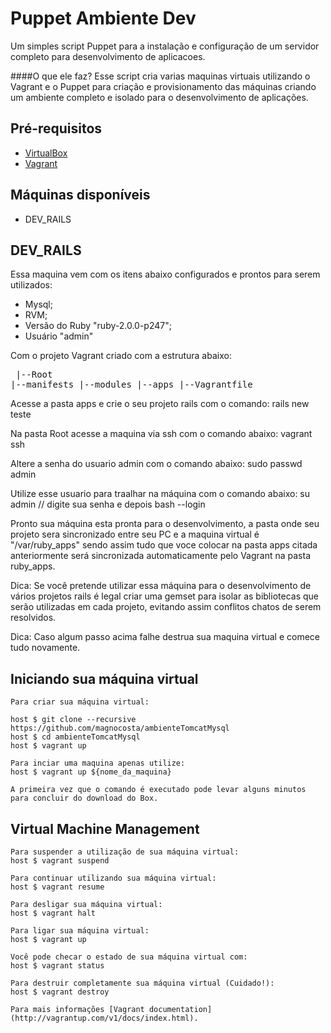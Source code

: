 Puppet Ambiente Dev
===================
Um simples script Puppet para a instalação e configuração de um servidor completo para desenvolvimento de aplicacoes.

####O que ele faz?
  Esse script cria varias maquinas virtuais utilizando o Vagrant e o Puppet para criação e provisionamento das máquinas criando um ambiente completo e isolado para o desenvolvimento de aplicações.

## Pré-requisitos

* [VirtualBox](https://www.virtualbox.org)
* [Vagrant](http://vagrantup.com)

## Máquinas disponíveis
  * DEV_RAILS

## DEV_RAILS
  Essa maquina vem com os itens abaixo configurados e prontos para serem utilizados:
  
  * Mysql;
  * RVM;
  * Versão do Ruby "ruby-2.0.0-p247";
  * Usuário "admin"
  
  Com o projeto Vagrant criado com a estrutura abaixo:
    <pre>
    |--Root
        |--manifests
        |--modules
        |--apps
        |--Vagrantfile
    </pre>

  Acesse a pasta apps e crie o seu projeto rails com o comando:
    rails new teste

  Na pasta Root acesse a maquina via ssh com o comando abaixo:
    vagrant ssh
  
  Altere a senha do usuario admin com o comando abaixo:
    sudo passwd admin

  Utilize esse usuario para traalhar na máquina com o comando abaixo:
    su admin
    // digite sua senha e depois
    bash --login
  
  Pronto sua máquina esta pronta para o desenvolvimento, a pasta onde seu projeto sera sincronizado entre seu PC e a maquina virtual é "/var/ruby_apps" sendo assim tudo que voce colocar na pasta apps citada anteriormente será sincronizada automaticamente pelo Vagrant na pasta ruby_apps.
  
  Dica: Se você pretende utilizar essa máquina para o desenvolvimento de vários projetos rails é legal criar uma gemset para isolar as bibliotecas que serão utilizadas em cada projeto, evitando assim conflitos chatos de serem resolvidos. 
  
  Dica: Caso algum passo acima falhe destrua sua maquina virtual e comece tudo novamente.
  
## Iniciando sua máquina virtual

    Para criar sua máquina virtual:

    host $ git clone --recursive https://github.com/magnocosta/ambienteTomcatMysql
    host $ cd ambienteTomcatMysql
    host $ vagrant up

    Para inciar uma maquina apenas utilize:
    host $ vagrant up ${nome_da_maquina}
    
    A primeira vez que o comando é executado pode levar alguns minutos para concluir do download do Box.      
  
## Virtual Machine Management

    Para suspender a utilização de sua máquina virtual:
    host $ vagrant suspend

    Para continuar utilizando sua máquina virtual:
    host $ vagrant resume

    Para desligar sua máquina virtual:
    host $ vagrant halt

    Para ligar sua máquina virtual:
    host $ vagrant up

    Você pode checar o estado de sua máquina virtual com:
    host $ vagrant status

    Para destruir completamente sua máquina virtual (Cuidado!):
    host $ vagrant destroy

    Para mais informações [Vagrant documentation](http://vagrantup.com/v1/docs/index.html).
